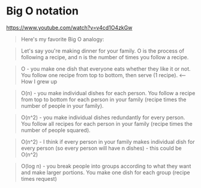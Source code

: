 # Big O notation

https://www.youtube.com/watch?v=v4cd1O4zkGw

>Here's my favorite Big O analogy:

>Let's say you're making dinner for your family. O is the process of following a recipe, and n is the number of times you follow a recipe.


>O - you make one dish that everyone eats whether they like it or not. You follow one recipe from top to bottom, then serve (1 recipe). <-- How I grew up

>O(n) - you make individual dishes for each person. You follow a recipe from top to bottom for each person in your family (recipe times the number of people in your family).

>O(n^2) - you make individual dishes redundantly for every person. You follow all recipes for each person in your family (recipe times the number of people squared).

>O(n^2) - I think if every person in your family makes individual dish for every person (so every person will have n dishes) - this could be O(n^2)

>O(log n) - you break people into groups according to what they want and make larger portions. You make one dish for each group (recipe times request)